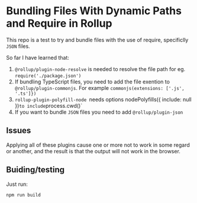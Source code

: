 # Bundling Files With Dynamic Paths and Require in Rollup

This repo is a test to try and bundle files with the use of require, specificlly `JSON` files.

So far I have learned that:

1. `@rollup/plugin-node-resolve` is needed to resolve the file path for eg. `require('./package.json')`
2. If bundling TypeScript files, you need to add the file exention to `@rollup/plugin-commonjs`. For example `commonjs(extensions: ['.js', '.ts']})`
3. `rollup-plugin-polyfill-node `needs options nodePolyfills({ include: null })` to include `process.cwd()`
4. If you want to bundle `JSON` files you need to add `@rollup/plugin-json`

## Issues

Applying all of these plugins cause one or more not to work in some regard or another, and the result is that the output will not work in the browser.

## Buiding/testing

Just run:

```bash
npm run build
```